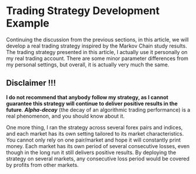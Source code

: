 # Trading Strategy Development Example

Continuing the discussion from the previous sections, in this article, we will develop a real trading strategy inspired by the Markov Chain study results. The trading strategy presented in this article, I actually use it personally on my real trading account. There are some minor parameter differences from my personal settings, but overall, it is actually very much the same. 

## Disclaimer !!!
**I do not recommend that anybody follow my strategy, as I cannot guarantee this strategy will continue to deliver positive results in the future**. **_Alpha-decay_** (the decay of an algorithmic trading performance) is a real phenomenon, and you should know about it.

One more thing, I ran the strategy across several forex pairs and indices, and each market has its own setting tailored to its market characteristics. You cannot only rely on one pair/market and hope it will constantly print money. Each market has its own period of several consecutive losses, even though in the long run it still delivers positive results. By deploying the strategy on several markets, any consecutive loss period would be covered by profits from other markets.
